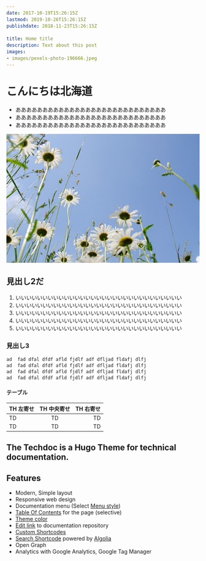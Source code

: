 ```yaml
---
date: 2017-10-19T15:26:15Z
lastmod: 2019-10-26T15:26:15Z
publishdate: 2018-11-23T15:26:15Z

title: Home title
description: Text about this post
images:
- images/pexels-photo-196666.jpeg
---
```


# こんにちは北海道

- ああああああああああああああああああああああああああああ
- ああああああああああああああああああああああああああああ
- ああああああああああああああああああああああああああああ


![test1.jpg](test1.jpg)

## 見出し2だ

1. いいいいいいいいいいいいいいいいいいいいいいいいいいいいいいい
1. いいいいいいいいいいいいいいいいいいいいいいいいいいいいいいい
1. いいいいいいいいいいいいいいいいいいいいいいいいいいいいいいい
1. いいいいいいいいいいいいいいいいいいいいいいいいいいいいいいい
1. いいいいいいいいいいいいいいいいいいいいいいいいいいいいいいい

### 見出し3

```
ad  fad dfal dfdf afld fjdlf adf dfljad fldafj dlfj
ad  fad dfal dfdf afld fjdlf adf dfljad fldafj dlfj
ad  fad dfal dfdf afld fjdlf adf dfljad fldafj dlfj
ad  fad dfal dfdf afld fjdlf adf dfljad fldafj dlfj
```

#### テーブル

| TH 左寄せ | TH 中央寄せ | TH 右寄せ |
| :--- | :---: | ---: |
| TD | TD | TD |
| TD | TD | TD |


## The Techdoc is a Hugo Theme for technical documentation.

## Features

* Modern, Simple layout
* Responsive web design
* Documentation menu (Select [Menu style](getting-started/screenshot/#menu-style))
* [Table Of Contents](sample/table-of-contents/) for the page (selective)
* [Theme color](getting-started/screenshot/#theme-color)
* [Edit link](getting-started/screenshot/#edit-link) to documentation repository
* [Custom Shortcodes](sample/custom-shortcodes/)
* [Search Shortcode](sample/search-shortcode/) powered by [Algolia](https://www.algolia.com/)
* Open Graph
* Analytics with Google Analytics, Google Tag Manager
